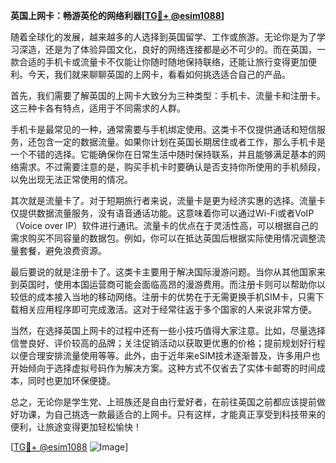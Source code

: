 **英国上网卡：畅游英伦的网络利器[[TG💪+ @esim1088](https://t.me/s/esim1088)]**

随着全球化的发展，越来越多的人选择到英国留学、工作或旅游。无论你是为了学习深造，还是为了体验异国文化，良好的网络连接都是必不可少的。而在英国，一款合适的手机卡或流量卡不仅能让你随时随地保持联络，还能让旅行变得更加便利。今天，我们就来聊聊英国的上网卡，看看如何挑选适合自己的产品。

首先，我们需要了解英国的上网卡大致分为三种类型：手机卡、流量卡和注册卡。这三种卡各有特点，适用于不同需求的人群。

手机卡是最常见的一种，通常需要与手机绑定使用。这类卡不仅提供通话和短信服务，还包含一定的数据流量。如果你计划在英国长期居住或者工作，那么手机卡是一个不错的选择。它能确保你在日常生活中随时保持联系，并且能够满足基本的网络需求。不过需要注意的是，购买手机卡时要确认是否支持你所使用的手机频段，以免出现无法正常使用的情况。

其次就是流量卡了。对于短期旅行者来说，流量卡是更为经济实惠的选择。流量卡仅提供数据流量服务，没有语音通话功能。这意味着你可以通过Wi-Fi或者VoIP（Voice over IP）软件进行通讯。流量卡的优点在于灵活性高，可以根据自己的需求购买不同容量的数据包。例如，你可以在抵达英国后根据实际使用情况调整流量套餐，避免浪费资源。

最后要说的就是注册卡了。这类卡主要用于解决国际漫游问题。当你从其他国家来到英国时，使用本国运营商可能会面临高昂的漫游费用。而注册卡则可以帮助你以较低的成本接入当地的移动网络。注册卡的优势在于无需更换手机SIM卡，只需下载相关应用程序即可完成激活。这对于经常往返于多个国家的人来说非常方便。

当然，在选择英国上网卡的过程中还有一些小技巧值得大家注意。比如，尽量选择信誉良好、评价较高的品牌；关注促销活动以获取更优惠的价格；提前规划好行程以便合理安排流量使用等等。此外，由于近年来eSIM技术逐渐普及，许多用户也开始倾向于选择虚拟号码作为解决方案。这种方式不仅省去了实体卡邮寄的时间成本，同时也更加环保便捷。

总之，无论你是学生党、上班族还是自由行爱好者，在前往英国之前都应该提前做好功课，为自己挑选一款最适合的上网卡。只有这样，才能真正享受到科技带来的便利，让旅途变得更加轻松愉快！

[[TG💪+ @esim1088](https://t.me/s/esim1088) ![Image](https://i.postimg.cc/4NQfJmqS/Snipaste-2025-05-13-00-14-12.png)]